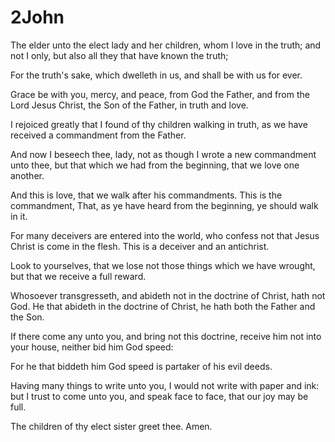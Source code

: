 # 2John

<p id="kjv2jo-1:1">The elder unto the elect lady and her children, whom I love in the truth; and not I only, but also all they that have known the truth;</p>

<p id="kjv2jo-1:2">For the truth's sake, which dwelleth in us, and shall be with us for ever.</p>

<p id="kjv2jo-1:3">Grace be with you, mercy, and peace, from God the Father, and from the Lord Jesus Christ, the Son of the Father, in truth and love.</p>

<p id="kjv2jo-1:4">I rejoiced greatly that I found of thy children walking in truth, as we have received a commandment from the Father.</p>

<p id="kjv2jo-1:5">And now I beseech thee, lady, not as though I wrote a new commandment unto thee, but that which we had from the beginning, that we love one another.</p>

<p id="kjv2jo-1:6">And this is love, that we walk after his commandments. This is the commandment, That, as ye have heard from the beginning, ye should walk in it.</p>

<p id="kjv2jo-1:7">For many deceivers are entered into the world, who confess not that Jesus Christ is come in the flesh. This is a deceiver and an antichrist.</p>

<p id="kjv2jo-1:8">Look to yourselves, that we lose not those things which we have wrought, but that we receive a full reward.</p>

<p id="kjv2jo-1:9">Whosoever transgresseth, and abideth not in the doctrine of Christ, hath not God. He that abideth in the doctrine of Christ, he hath both the Father and the Son.</p>

<p id="kjv2jo-1:10">If there come any unto you, and bring not this doctrine, receive him not into your house, neither bid him God speed:</p>

<p id="kjv2jo-1:11">For he that biddeth him God speed is partaker of his evil deeds.</p>

<p id="kjv2jo-1:12">Having many things to write unto you, I would not write with paper and ink: but I trust to come unto you, and speak face to face, that our joy may be full.</p>

<p id="kjv2jo-1:13">The children of thy elect sister greet thee. Amen.</p>

